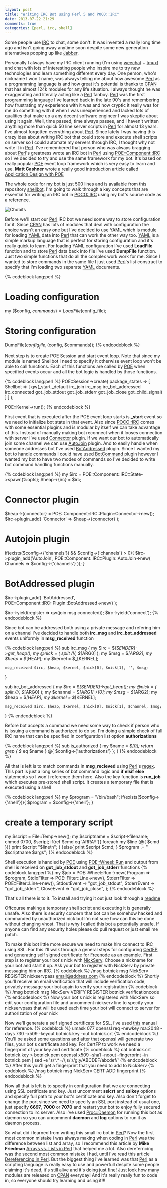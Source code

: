 ```yaml
---
layout: post
title: "Writing IRC Bot using Perl 5 and POCO::IRC"
date: 2013-07-22 21:29
comments: true
categories: [perl, irc, shell]
---
```


Some people use [IRC](https://en.wikipedia.org/wiki/Internet_Relay_Chat) to chat, some don't. 
It was invented a really long time ago and isn't going away anytime soon despite some new generation alternatives popping up like [Jabber](http://www.jabber.org/). 

Personally I always have my IRC client running (I'm using [weechat](http://weechat.org/) + [tmux](http://tmux.sourceforge.net/)) and chat with lots of interesting people
who inspire me to try new technologies and learn something different every day. One person, who's nickname I won't name, was always telling me about how awesome [Perl][1] 
as a programming language is and how great it's potential is thanks to [CPAN][4] that has almost 124k modules for any life situation. 
I always thought he was exaggerating and literally acting like a [Perl][1] fanboy. [Perl][1] was the first programming language I've learned back in the late 90's 
and remembering how frustrating my experience with it was and how cryptic it really was for me do something with it when I was unexperienced and lacked lots of qualities that make up a 
any decent software engineer I was skeptic about using it again. 
Well, time passed, time always passes, and I haven't written anything more than quick 50 line server scripts in [Perl][1] for almost 13 years.
I've almost forgotten everything about [Perl][1]. Since lately I was having this crazy idea about writing IRC bot that could store and execute shell scripts on server
so I could automate my servers through IRC, I thought why not write it in [Perl][1]. I've remembered that person who was always bragging about [Perl][1]'s greatness wrote an IRC bot in [Perl][1]
using [POE::Component::IRC][2] so I've decided to try and use the same framework for my bot. It's based on really popular [POE][3] event loop framework which is very easy to learn and use.
**Matt Cashner** wrote a really good introduction article called [Application Design with POE](http://www.perl.com/pub/2004/07/02/poeintro.html)

<!-- more -->

The whole code for my bot is just 500 lines and is available from this repository [shellbot](https://github.com/troydm/shellbot).
I'm going to walk through a key concepts that are essential for writing an IRC bot in [POCO::IRC][2] using my bot's source code as a reference.

![Chobits](http://i.imgur.com/kiqhDBH.jpg)

Before we'll start our [Perl][1] IRC bot we need some way to store configuration for it. Since [CPAN][4] has lots of modules that deal with configuration the choice wasn't an easy one but 
I've decided to use [YAML](https://metacpan.org/module/YAML) which is module for loading [YAML][5] data into [Perl][1] that can work the other way too. [YAML][5] is a simple markup language
that is perfect for storing configuration and it's really quick to learn. For loading YAML configuration I've used **LoadFile** function and to store [Perl][1] data back into file I've used **DumpFile** function.
Just two simple functions that do all the complex work work for me. Since I wanted to store commands in the same file I just used [Perl][1]'s list construct to specify that I'm loading two separate [YAML][5] documents.

{% codeblock lang:perl %}
# Loading configuration 
my ($config, $commands) = LoadFile($config_file);

# Storing configuration
DumpFile($config_file, ($config, $commands));
{% endcodeblock %}

Next step is to create POE Session and start event loop. Note that since my module is named Shellbot I need to specify it otherwise event loop won't be able to call functions.
Each of this functions are called by [POE][3] when specified events occur and all the bot logic is handled by those functions.

{% codeblock lang:perl %}
POE::Session->create(
    package_states => [
        Shellbot => [ qw(_start _default irc_join irc_msg irc_bot_addressed irc_connected 
                         got_job_stdout got_job_stderr got_job_close got_child_signal) ]
    ]
);

POE::Kernel->run();
{% endcodeblock %}

First event that is executed after the POE event loop starts is **_start** event so we need to initialize bot
state in that event. Also since [POCO::IRC][2] comes with some essential plugins and is modular by itself we can take advantage of this.
Instead of manually making bot reconnect when it looses connection with server I've used [Connector](https://metacpan.org/module/POE::Component::IRC::Plugin::Connector) plugin.
If we want our bot to automatically join some channel we can use [AutoJoin](https://metacpan.org/module/POE::Component::IRC::Plugin::AutoJoin) plugin.
And to easily handle when someone addresses bot I've used [BotAddressed](https://metacpan.org/module/POE::Component::IRC::Plugin::BotAddressed) plugin. 
Since I wanted my bot to handle commands I could have used [BotCommand](https://metacpan.org/module/POE::Component::IRC::Plugin::BotCommand) plugin however I wanted my bot 
to have two modes of commands so I've decided to write bot command handling functions manually.

{% codeblock lang:perl %}
my $irc = POE::Component::IRC::State->spawn(%opts);
$heap->{irc} = $irc;

# Connector plugin
$heap->{connector} = POE::Component::IRC::Plugin::Connector->new();
$irc->plugin_add( 'Connector' => $heap->{connector} );

# Autojoin plugin
if(exists($config->{'channels'}) && $config->{'channels'} > 0){
    $irc->plugin_add('AutoJoin', POE::Component::IRC::Plugin::AutoJoin->new(
       Channels => $config->{'channels'}
    ));
}

# BotAddressed plugin
$irc->plugin_add( 'BotAddressed', POE::Component::IRC::Plugin::BotAddressed->new() );

$irc->yield(register => qw(join msg connected));
$irc->yield('connect');
{% endcodeblock %}

Since bot can be addressed both using a private message and refering him on a channel i've decided to handle 
both **irc_msg** and **irc_bot_addressed** events uniformly in **msg_received** function

{% codeblock lang:perl %}
sub irc_msg {
    my $irc = $_[SENDER]->get_heap();
    my @nick = ( split /!/, $_[ARG0] );
    my $msg = $_[ARG2];
    my $heap = $_[HEAP];
    my $kernel = $_[KERNEL];
 
    msg_received $irc, $heap, $kernel, $nick[0], $nick[1], '', $msg;
}

sub irc_bot_addressed {
    my $irc = $_[SENDER]->get_heap();
    my @nick = ( split /!/, $_[ARG0] );
    my $channel = $_[ARG1]->[0];
    my $msg = $_[ARG2];
    my $heap = $_[HEAP];
    my $kernel = $_[KERNEL];
 
    msg_received $irc, $heap, $kernel, $nick[0], $nick[1], $channel, $msg;
}
{% endcodeblock %}

Before bot accepts a command we need some way to check if person who is issuing a command is authorized to do so. I'm doing a simple check of full IRC name
that can be specified in configuration list option **authorizations**

{% codeblock lang:perl %}
sub is_authorized {
    my $name = $_[0];
    return grep { $_ eq $name } @{ $config->{'authorizations'} };
}
{% endcodeblock %}

All that is left is to match commands in **msg_recieved** using [Perl][1]'s [regex](http://perldoc.perl.org/perlre.html). This part is just a long series of bot command logic
and **if** **elsif** **else** statements so I won't reference them here. Also the key function is **run_job** which executes pre-stored shell script. It creates a temporary file that
is executed using a shell

{% codeblock lang:perl %}
my $program = "/bin/bash";
if(exists($config->{'shell'})){
    $program = $config->{'shell'};
}

# create a temporary script
my $script = File::Temp->new();
my $scriptname = $script->filename;
chmod 0700, $script;
if(ref $cmd eq 'ARRAY'){
    foreach my $line (@{ $cmd }){
        print $script "$line\n";
    }
}else{
    print $script $cmd;
}
$program .= " $scriptname $args";
{% endcodeblock %}

Shell execution is handled by [POE][2] using [POE::Wheel::Run](https://metacpan.org/module/POE::Wheel::Run) 
and output from shell is received on **got_job_stdout** and **got_job_stderr** functions
{% codeblock lang:perl %}
my $job = POE::Wheel::Run->new(
    Program      => $program,
    StdioFilter  => POE::Filter::Line->new(),
    StderrFilter => POE::Filter::Line->new(),
    StdoutEvent  => "got_job_stdout",
    StderrEvent  => "got_job_stderr",
    CloseEvent   => "got_job_close",
);
{% endcodeblock %}

That's all there is to it. To install and trying it out just look through a [readme](https://github.com/troydm/shellbot/blob/master/README.md)

Offcourse making a temporary shell script and executing it is generally unsafe. Also there is security concern
that bot can be somehow hacked and commanded by unauthorized nick but I'm not sure how can this be done without changing vhost.
That is why I called this bot a potentially unsafe. If anyone can find any security holes please do pull request or just email me patch.

To make this bot little more secure we need to make him connect to IRC using SSL. For this I'll walk through a general steps for configuring
[CertFP](https://www.freenode.net/certfp/) and generating self signed certificate for [Freenode](https://www.freenode.net/) as an example.
First step is to register your bot's nick with [NickServ](https://blog.freenode.net/2007/03/nickserv-is-your-friend/). 
Choose a nickname for your bot and start it up. Ask your bot to register with NickServ by private messaging him on IRC.
{% codeblock %}
/msg botnick msg NickServ REGISTER nickservpass email@address.com
{% endcodeblock %}
Shortly you'll receive an email verification that will include verification code, privately message your bot again to verify your registration
{% codeblock %}
/msg botnick msg NickServ VERIFY REGISTER botnick verificationcode
{% endcodeblock %}
Now your bot's nick is registered with NickServ so edit your configuration file and uncomment nickserv line to specify your nickservpass that will
be used each time your bot will connect to server for authorization of your nick

Now we'll generate a self signed certificate for SSL, i've used [this](https://www.freenode.net/certfp/makecert.shtml) manual for reference.
{% codeblock %}
umask 077
openssl req -newkey rsa:2048 -days 730 -x509 -keyout botnick.key -out botnick.crt
{% endcodeblock %}
You'll be asked some questions and after that openssl will generate two files, your bot's certificate and key.
For CertFP to work we need a fingerprint of your key and certificate
{% codeblock %}
cat botnick.crt botnick.key > botnick.pem
openssl x509 -sha1 -noout -fingerprint -in botnick.pem | sed -e 's/^.*=//;s/://g;y/ABCDEF/abcdef/' 
{% endcodeblock %}
After this you'll get a fingerprint that you need to add to NickServ
{% codeblock %}
/msg botnick msg NickServ CERT ADD fingerprint
{% endcodeblock %}

Now all that is left is to specify in configuration that we are connecting using SSL certificate and key.
Just uncomment **sslcrt** and **sslkey** options and specify full path to your bot's certificate and key.
Also don't forget to change the port since we need to specify an SSL port instead of usual one, just specify 
**6697**, **7000** or **7070** and restart your bot to enjoy fully secured connection to irc server.
Also i've used [Proc::Daemon](https://metacpan.org/module/DETI/Proc-Daemon-0.14/lib/Proc/Daemon.pod) for running this bot
as daemon so you can uncomment **daemon** and **log** options to run it as daemon process.


So what did i learned from writing this small irc bot in [Perl][1]?
Now the first most common mistake i was always making when coding in [Perl][1] was the difference between list and array, so
I recommend this article by **Mike Friedman** [Arrays vs. Lists in Perl](http://friedo.com/blog/2013/07/arrays-vs-lists-in-perl)
that helped me a lot. Also dereferncing was the second most common mistake i had, until i've read this article 
[Dereferencing in Perl](http://perlmeme.org/howtos/using_perl/dereferencing.html). But the biggest thing i've learned was that [Perl][1]
as a scripting language is really easy to use and powerfull despite some people claiming it's dead, it's still alive and it's doing 
just [fine](http://www.nntp.perl.org/group/perl.perl5.porters/2013/07/msg204905.html)! 
Just look how many modules are released on [CPAN][4] everyday! And it's really really fun to code in, so everyone should try learning and using it!!!



[1]: http://perl.org/ "Perl"
[2]: https://metacpan.org/module/POE::Component::IRC "POCO::IRC"
[3]: https://metacpan.org/module/POE "POE"
[4]: http://cpan.org "CPAN"
[5]: http://yaml.org "YAML"
